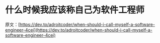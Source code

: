 # 什么时候我应该称自己为软件工程师

原文：[https://dev.to/adroitcoder/when-should-i-call-myself-a-software-engineer-4cei](https://dev.to/adroitcoder/when-should-i-call-myself-a-software-engineer-4cei)